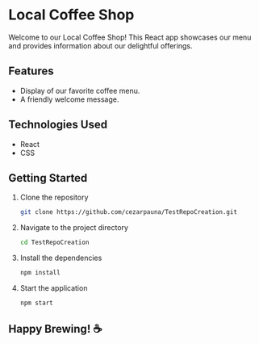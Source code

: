 # Local Coffee Shop

Welcome to our Local Coffee Shop! This React app showcases our menu and provides information about our delightful offerings.

## Features
- Display of our favorite coffee menu.
- A friendly welcome message.

## Technologies Used
- React
- CSS

## Getting Started
1. Clone the repository
   ```bash
   git clone https://github.com/cezarpauna/TestRepoCreation.git
   ```
2. Navigate to the project directory
   ```bash
   cd TestRepoCreation
   ```
3. Install the dependencies
   ```bash
   npm install
   ```
4. Start the application
   ```bash
   npm start
   ```

## Happy Brewing! ☕